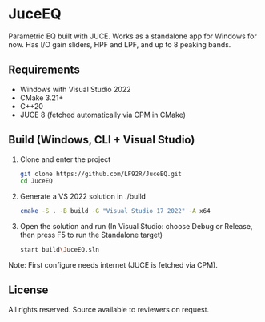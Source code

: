 # JuceEQ

Parametric EQ built with JUCE. Works as a standalone app for Windows for now. 
Has I/O gain sliders, HPF and LPF, and up to 8 peaking bands.

## Requirements
- Windows with Visual Studio 2022
- CMake 3.21+
- C++20
- JUCE 8 (fetched automatically via CPM in CMake)

## Build (Windows, CLI + Visual Studio)
1) Clone and enter the project
   ```bash
   git clone https://github.com/LF92R/JuceEQ.git
   cd JuceEQ

3) Generate a VS 2022 solution in ./build
   ```bash
   cmake -S . -B build -G "Visual Studio 17 2022" -A x64

5) Open the solution and run (In Visual Studio: choose Debug or Release, then press F5 to run the Standalone target)
   ```bash
   start build\JuceEQ.sln

Note: First configure needs internet (JUCE is fetched via CPM).

## License
All rights reserved. Source available to reviewers on request.
